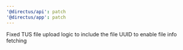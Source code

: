 ```yaml
---
'@directus/api': patch
'@directus/app': patch
---
```


Fixed TUS file upload logic to include the file UUID to enable file info fetching
